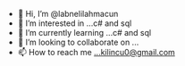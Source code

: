 - 👋 Hi, I’m @labnelilahmacun
- 👀 I’m interested in ...c# and sql
- 🌱 I’m currently learning ...c# and sql
- 💞️ I’m looking to collaborate on ...
- 📫 How to reach me ...kilincu0@gmail.com

<!---
labnelilahmacun/labnelilahmacun is a ✨ special ✨ repository because its `README.md` (this file) appears on your GitHub profile.
You can click the Preview link to take a look at your changes.
--->
